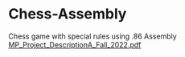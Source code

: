 # Chess-Assembly
Chess game with special rules using .86 Assembly
[MP_Project_DescriptionA_Fall_2022.pdf](https://github.com/sarraamuhammad/Chess-Assembly/files/10793940/MP_Project_DescriptionA_Fall_2022.pdf)
